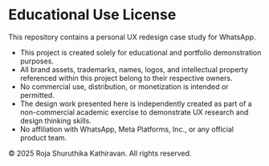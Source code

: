 # Educational Use License

This repository contains a personal UX redesign case study for WhatsApp.

- This project is created solely for educational and portfolio demonstration purposes.
- All brand assets, trademarks, names, logos, and intellectual property referenced within this project belong to their respective owners.
- No commercial use, distribution, or monetization is intended or permitted.
- The design work presented here is independently created as part of a non-commercial academic exercise to demonstrate UX research and design thinking skills.
- No affiliation with WhatsApp, Meta Platforms, Inc., or any official product team.

© 2025 Roja Shuruthika Kathiravan. All rights reserved.
